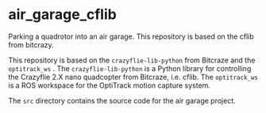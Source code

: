 # air_garage_cflib
Parking a quadrotor into an air garage. This repository is based on the cflib from bitcrazy.

This repository is based on the `crazyflie-lib-python` from Bitcraze and the `optitrack_ws` . The `crazyflie-lib-python` is a Python library for controlling the Crazyflie 2.X nano quadcopter from Bitcraze, i.e. cflib. The `optitrack_ws` is a ROS workspace for the OptiTrack motion capture system.

The `src` directory contains the source code for the air garage project.
